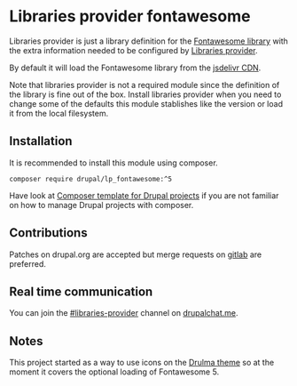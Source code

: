 # Libraries provider fontawesome

Libraries provider is just a library definition
for the [Fontawesome library](https://github.com/FortAwesome/Font-Awesome/)
with the extra information needed to be configured by
[Libraries provider](https://www.drupal.org/project/libraries_provider).

By default it will load the Fontawesome library from the
[jsdelivr CDN](https://www.jsdelivr.com/).

Note that libraries provider is not a required module since
the definition of the library is fine out of the box.
Install libraries provider when you need to change some of the defaults
this module stablishes like the version or load it
from the local filesystem.

## Installation

It is recommended to install this module using composer.

```
composer require drupal/lp_fontawesome:^5
```

Have look at
[Composer template for Drupal projects](https://github.com/drupal-composer/drupal-project)
if you are not familiar on how to manage Drupal projects with composer.

## Contributions

Patches on drupal.org are accepted but merge requests on
[gitlab](https://gitlab.com/upstreamable/drupal-lp-fontawesome) are preferred.

## Real time communication

You can join the [#libraries-provider](https://drupalchat.me/channel/libraries-provider)
channel on [drupalchat.me](https://drupalchat.me).

## Notes

This project started as a way to use icons on the
[Drulma theme](https://www.drupal.org/project/drulma)
so at the moment it covers the optional loading of
Fontawesome 5.
